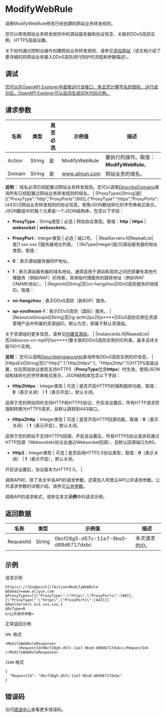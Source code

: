# ModifyWebRule

调用ModifyWebRule修改已经创建的网站业务转发规则。

您可以修改网站业务转发规则中的源站服务器和协议信息、关联的DDoS高防实例、HTTPS高级设置。

关于如何通过控制台操作创建网站业务转发规则，请参见[添加网站](~~143347~~)（该文档介绍了更详细的将网站业务接入DDoS高防进行防护的流程和参数描述）。

## 调试

[您可以在OpenAPI Explorer中直接运行该接口，免去您计算签名的困扰。运行成功后，OpenAPI Explorer可以自动生成SDK代码示例。](https://api.aliyun.com/#product=ddoscoo&api=ModifyWebRule&type=RPC&version=2020-01-01)

## 请求参数

|名称|类型|是否必选|示例值|描述|
|--|--|----|---|--|
|Action|String|是|ModifyWebRule|要执行的操作。取值：**ModifyWebRule**。 |
|Domain|String|是|www.aliyun.com|网站业务的域名。

 **说明：** 域名必须已经配置过网站业务转发规则。您可以调用[DescribeDomains](~~91724~~)查询所有已经配置过网站业务转发规则的域名。 |
|ProxyTypes|String|是|\[\{"ProxyType":"http","ProxyPorts":\[80\]\},\{"ProxyType":"https","ProxyPorts":\[443\]\}\]|网站业务转发规则的协议信息。使用JSON数组转化的字符串格式表示。JSON数组中的每个元素是一个JSON结构体，包含以下字段：

 -   **ProxyType**：String类型 \| 必选 \| 网站协议类型。取值：**http** \| **https** \| **websocket** \| **websockets**。
-   **ProxyPort**：Integer类型 \| 必选 \| 端口号。 |
|RealServers.N|RepeatList|是|1.xxx.xxx.1|服务器地址列表。 |
|RsType|Integer|是|0|源站服务器的地址类型。取值：

 -   **0**：表示源站服务器的IP地址。
-   **1**：表示源站服务器的域名地址。通常适用于源站和高防之间还部署有其他代理服务（例如WAF）的场景，具体指代理服务的跳转地址（例如WAF CNAME地址）。 |
|RegionId|String|否|cn-hangzhou|DDoS高防服务的地域ID。取值：

 -   **cn-hangzhou**：表示DDoS高防（新BGP）服务。
-   **ap-southeast-1**：表示DDoS高防（国际）服务。 |
|ResourceGroupId|String|否|rg-acfm2pz25js\*\*\*\*|DDoS高防实例在资源管理产品中所属的资源组ID。默认为空，即属于默认资源组。

 关于资源组的更多信息，请参见[创建资源组](~~94485~~)。 |
|InstanceIds.N|RepeatList|否|ddoscoo-cn-mp91j1ao\*\*\*\*|要关联的DDoS高防实例的ID列表。最多支持关联100个实例。

 **说明：** 您可以调用[DescribeInstanceIds](~~157459~~)查询所有DDoS高防实例的ID信息。 |
|HttpsExt|String|否|\{"Http2":1,"Http2https":1，"Https2http":1\}|HTTPS高级设置，仅在网站协议类型支持HTTPS（**ProxyType**包含**https**）时生效。使用JSON结构体转化的字符串格式表示，JSON结构体包含以下字段：

 -   **Http2https**：Integer类型 \| 可选 \| 是否开启HTTPS的强制跳转功能，取值：**0**（表示关闭） \| **1**（表示开启），默认关闭。

适用于您的网站同时支持HTTP和HTTPS协议。开启该设置后，所有HTTP请求将强制转换为HTTPS请求，且默认跳转到443端口。

-   **Https2http**：Integer类型 \| 可选 \| 是否开启HTTP回源功能，取值：**0**（表示关闭） \| **1**（表示开启），默认关闭。

适用于您的网站不支持HTTPS回源。开启该设置后，所有HTTPS协议请求将通过HTTP回源（Websockets协议会通过Websocket回源），且默认回源端口为80。

-   **Http2**：Integer类型 \| 可选 \| 是否启用HTTP2.0协议类型，取值：**0**（表示关闭） \| **1**（表示开启），默认关闭。

开启该设置后，协议版本为HTTP2.0。 |

调用API时，除了本文中该API的请求参数，还需加入阿里云API公共请求参数。公共请求参数的详细介绍，请参见[公共参数](~~157269~~)。

调用API的请求格式，请参见本文**示例**中的请求示例。

## 返回数据

|名称|类型|示例值|描述|
|--|--|---|--|
|RequestId|String|0bcf28g5-d57c-11e7-9bs0-d89d6717dxbc|本次请求的ID。 |

## 示例

请求示例

```
http(s)://[Endpoint]/?Action=ModifyWebRule
&Domain=www.aliyun.com
&ProxyTypes=[{\"ProxyType\":\"http\",\"ProxyPorts\":[80]},{\"ProxyType\":\"https\",\"ProxyPorts\":[443]}]
&RealServers.1=1.xxx.xxx.1
&RsType=0
&<公共请求参数>
```

正常返回示例

`XML` 格式

```
<ModifyWebRuleResponse>
	  <RequestId>0bcf28g5-d57c-11e7-9bs0-d89d6717dxbc</RequestId>
</ModifyWebRuleResponse>
```

`JSON` 格式

```
{
  "RequestId": "0bcf28g5-d57c-11e7-9bs0-d89d6717dxbc"
}
```

## 错误码

访问[错误中心](https://error-center.alibabacloud.com/status/product/ddoscoo)查看更多错误码。

